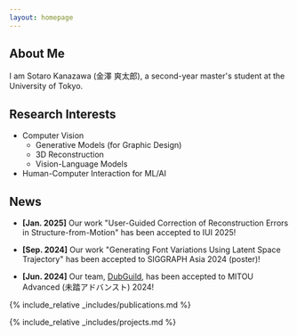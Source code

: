 ```yaml
---
layout: homepage
---
```


## About Me

I am Sotaro Kanazawa (金澤 爽太郎), a second-year master's student at the University of Tokyo.

## Research Interests

- Computer Vision
  - Generative Models (for Graphic Design)
  - 3D Reconstruction
  - Vision-Language Models
- Human-Computer Interaction for ML/AI

## News

- **[Jan. 2025]** Our work "User-Guided Correction of Reconstruction Errors in Structure-from-Motion" has been accepted to IUI 2025!

- **[Sep. 2024]** Our work "Generating Font Variations Using Latent Space Trajectory" has been accepted to SIGGRAPH Asia 2024 (poster)!

- **[Jun. 2024]** Our team, [DubGuild](https://dubguild.com/), has been accepted to MITOU Advanced (未踏アドバンスト) 2024!

{% include_relative _includes/publications.md %}

{% include_relative _includes/projects.md %}
